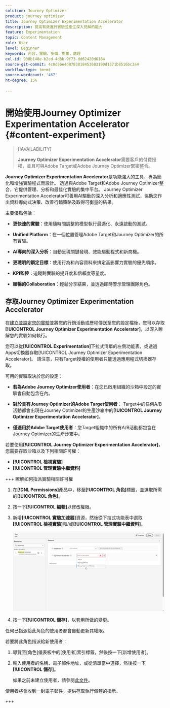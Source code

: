 ```yaml
---
solution: Journey Optimizer
product: journey optimizer
title: Journey Optimizer Experimentation Accelerator
description: 提高有效進行實驗並產生深入見解的能力
feature: Experimentation
topic: Content Management
role: User
level: Beginner
keywords: 內容，實驗，多個，對象，處理
exl-id: 938b148e-b2cd-4d8b-9f73-dd62420d6184
source-git-commit: 4c0d5be4d8783818453683190d1371b8516bc3a4
workflow-type: tm+mt
source-wordcount: '467'
ht-degree: 15%

---
```


# 開始使用Journey Optimizer Experimentation Accelerator {#content-experiment}

>[!AVAILABILITY]
>
>**Journey Optimizer Experimentation Accelerator**&#x200B;需要客戶的付費授權，並且可與Adobe Target或Adobe Journey Optimizer緊密整合。

**Journey Optimizer Experimentation Accelerator**&#x200B;是功能強大的工具，專為簡化和增強實驗程式而設計。 透過與Adobe Target和Adobe Journey Optimizer整合，它提供管理、分析和最佳化實驗的集中平台。 Journey Optimizer Experimentation Accelerator可善用AI驅動的深入分析和適應性測試，協助您作出資料導向式決策、改善行銷策略及取得可衡量的結果。

主要優點包括：

* **更快速的實驗**：使用隨時間調整的模型執行最適化、永遠啟動的測試。

* **Unified Platform**：在一個位置管理Adobe Target和Journey Optimizer的所有實驗。

* **AI導向的深入分析**：自動呈現關鍵發現、效能驅動程式和新商機。

* **更聰明的鎖定目標**：使用行為和內容資料來排定高影響力實驗的優先順序。

* **KPI監控**：追蹤跨實驗的提升度和信賴度等量度。

* **順暢的Collaboration**：輕鬆分享結果，並透過即時警示管理團隊角色。

## 存取Journey Optimizer Experimentation Accelerator

在[建立並設定您的實驗](content-experiment.md)並將您的行銷活動或歷程傳送至您的設定檔後，您可以存取&#x200B;**[!UICONTROL Journey Optimizer Experimentation Accelerator]**，以深入瞭解您的實驗如何執行。

您可以從&#x200B;**[!UICONTROL Experimentation]**&#x200B;下拉式清單的左側功能表，或透過Apps切換器存取[!UICONTROL Journey Optimizer Experimentation Accelerator]。 請注意，只有Target授權的使用者只能透過應用程式切換器存取。

可用的實驗取決於您的設定：

* **若為Adobe Journey Optimizer使用者**：在您已啟用組織的沙箱中設定的實驗會自動包含在內。

* **對於具有Journey Optimizer的Adobe Target使用者**： Target中的任何A/B活動都會出現在Journey Optimizer的生產沙箱中的&#x200B;**[!UICONTROL Journey Optimizer Experimentation Accelerator]**。

* **僅適用於Adobe Target使用者**：您Target組織中的所有A/B活動都包含在Journey Optimizer的生產沙箱中。

若要使用&#x200B;**[!UICONTROL Journey Optimizer Experimentation Accelerator]**，您需要存取沙箱以及下列相關許可權：

* **[!UICONTROL 檢視實驗]**
* **[!UICONTROL 管理實驗中繼資料]**

+++ 瞭解如何指派實驗相關許可權

1. 在&#x200B;**[!DNL Permissions]**&#x200B;產品中，移至&#x200B;**[!UICONTROL 角色]**&#x200B;標籤，並選取所需的&#x200B;**[!UICONTROL 角色]**。

1. 按一下&#x200B;**[!UICONTROL 編輯]**&#x200B;以修改權限。

1. 新增&#x200B;**[!UICONTROL 實驗加速器]**&#x200B;資源，然後從下拉式功能表中選取&#x200B;**[!UICONTROL 檢視實驗]**&#x200B;和/或&#x200B;**[!UICONTROL 管理實驗中繼資料]**。

   ![](assets/permissions-experiment.png)

1. 按一下&#x200B;**[!UICONTROL 儲存]**，以套用所做的變更。

任何已指派給此角色的使用者都會自動更新其權限。

若要將此角色指派給新使用者：

1. 導覽至[角色]儀表板中的[使用者]索引標籤&#x200B;**&#x200B;**，然後按一下[新增使用者]&#x200B;**&#x200B;**。

1. 輸入使用者的名稱、電子郵件地址，或從清單當中選擇，然後按一下&#x200B;**[!UICONTROL 儲存]**。

   如果之前未建立使用者，請參閱[此文件](https://experienceleague.adobe.com/zh-hant/docs/experience-platform/access-control/abac/permissions-ui/users)。

使用者將會收到一封電子郵件，提供存取執行個體的指示。

+++

<!--table style="table-layout:fixed"><tr style="border: 0;">
<td><img alt="Overview" href="experiment-accelerator-overview.md" src="assets/do-not-localize/experiments-2.jpeg">
<div align="center"><p><strong><a href="experiment-accelerator-overview.md">Overview</a></strong></p></div></td>
<td><img alt="Experiments" href="experiment-accelerator-monitor.md" src="assets/do-not-localize/experiment-overview.jpeg">
<div align="center"><p><strong><a href="experiment-accelerator-monitor.md">Experiments</a></strong></p></div></td>
<td><img alt="Metrics" href="experiment-accelerator-metrics.md" src="assets/do-not-localize/experiment-metrics.png">
<div align="center"><p><strong><a href="experiment-accelerator-metrics.md">Metrics</a></strong></p></div></td>
</tr></table-->

